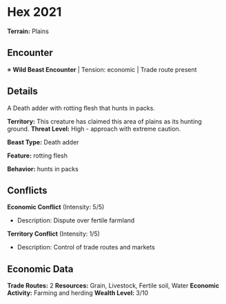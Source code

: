 # Hex 2021

**Terrain:** Plains

## Encounter
※ **Wild Beast Encounter** | Tension: economic | Trade route present

## Details
A Death adder with rotting flesh that hunts in packs.

**Territory:** This creature has claimed this area of plains as its hunting ground.
**Threat Level:** High - approach with extreme caution.

**Beast Type:** Death adder

**Feature:** rotting flesh

**Behavior:** hunts in packs

## Conflicts
**Economic Conflict** (Intensity: 5/5)
- Description: Dispute over fertile farmland

**Territory Conflict** (Intensity: 1/5)
- Description: Control of trade routes and markets

## Economic Data
**Trade Routes:** 2
**Resources:** Grain, Livestock, Fertile soil, Water
**Economic Activity:** Farming and herding
**Wealth Level:** 3/10
